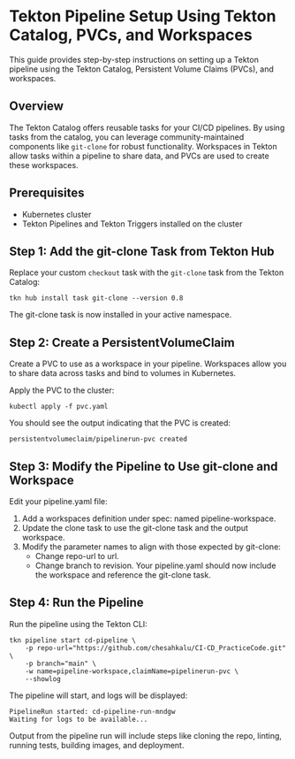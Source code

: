 # Tekton Pipeline Setup Using Tekton Catalog, PVCs, and Workspaces

This guide provides step-by-step instructions on setting up a Tekton pipeline using the Tekton Catalog, Persistent Volume Claims (PVCs), and workspaces.

## Overview

The Tekton Catalog offers reusable tasks for your CI/CD pipelines. By using tasks from the catalog, you can leverage community-maintained components like `git-clone` for robust functionality. Workspaces in Tekton allow tasks within a pipeline to share data, and PVCs are used to create these workspaces.

## Prerequisites

- Kubernetes cluster
- Tekton Pipelines and Tekton Triggers installed on the cluster

## Step 1: Add the git-clone Task from Tekton Hub

Replace your custom `checkout` task with the `git-clone` task from the Tekton Catalog:

```tkn hub install task git-clone --version 0.8```

The git-clone task is now installed in your active namespace.

## Step 2: Create a PersistentVolumeClaim

Create a PVC to use as a workspace in your pipeline. Workspaces allow you to share data across tasks and bind to volumes in Kubernetes.

Apply the PVC to the cluster:

`kubectl apply -f pvc.yaml`

You should see the output indicating that the PVC is created:

`persistentvolumeclaim/pipelinerun-pvc created`

## Step 3: Modify the Pipeline to Use git-clone and Workspace

Edit your pipeline.yaml file:

1. Add a workspaces definition under spec: named pipeline-workspace.
2. Update the clone task to use the git-clone task and the output workspace.
3. Modify the parameter names to align with those expected by git-clone:
    - Change repo-url to url.
    - Change branch to revision.
Your pipeline.yaml should now include the workspace and reference the git-clone task.

## Step 4: Run the Pipeline

Run the pipeline using the Tekton CLI:

```
tkn pipeline start cd-pipeline \
    -p repo-url="https://github.com/chesahkalu/CI-CD_PracticeCode.git" \
    -p branch="main" \
    -w name=pipeline-workspace,claimName=pipelinerun-pvc \
    --showlog
```

The pipeline will start, and logs will be displayed:

```
PipelineRun started: cd-pipeline-run-mndgw
Waiting for logs to be available...
```

Output from the pipeline run will include steps like cloning the repo, linting, running tests, building images, and deployment.
